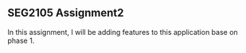 ## SEG2105 Assignment2

In this assignment, I will be adding features to this application base on phase 1.
